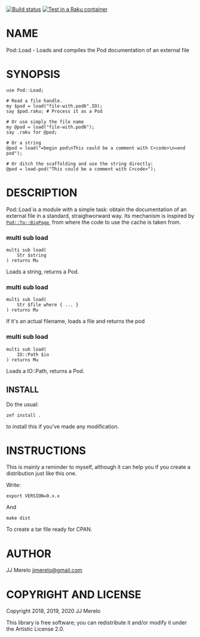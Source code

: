 [![Build
status](https://ci.appveyor.com/api/projects/status/lq9rqjq6hljdfqw4?svg=true)](https://ci.appveyor.com/project/JJ/p6-pod-load) 
[![Test in a Raku container](https://github.com/JJ/p6-pod-load/actions/workflows/test.yaml/badge.svg)](https://github.com/JJ/p6-pod-load/actions/workflows/test.yaml)

NAME
====

Pod::Load - Loads and compiles the Pod documentation of an external file

SYNOPSIS
========

    use Pod::Load;

    # Read a file handle.
    my $pod = load("file-with.pod6".IO);
    say $pod.raku; # Process it as a Pod

    # Or use simply the file name
    my @pod = load("file-with.pod6");
    say .raku for @pod;

    # Or a string
    @pod = load("=begin pod\nThis could be a comment with C<code>\n=end pod");

    # Or ditch the scaffolding and use the string directly:
    @pod = load-pod("This could be a comment with C<code>");

DESCRIPTION
===========

Pod::Load is a module with a simple task: obtain the documentation of an external file in a standard, straighworward way. Its mechanism is inspired by [`Pod::To::BigPage`](https://github.com/perl6/perl6-pod-to-bigpage), from where the code to use the cache is taken from.

### multi sub load

```perl6
multi sub load(
    Str $string
) returns Mu
```

Loads a string, returns a Pod.

### multi sub load

```perl6
multi sub load(
    Str $file where { ... }
) returns Mu
```

If it's an actual filename, loads a file and returns the pod

### multi sub load

```perl6
multi sub load(
    IO::Path $io
) returns Mu
```

Loads a IO::Path, returns a Pod.

## INSTALL

Do the usual:

    zef install .

to install this if you've made any modification.

INSTRUCTIONS
============

This is mainly a reminder to myself, although it can help you if you create a distribution just like this one.

Write:

    export VERSION=0.x.x

And

    make dist

To create a tar file ready for CPAN.

AUTHOR
======

JJ Merelo <jjmerelo@gmail.com>

COPYRIGHT AND LICENSE
=====================

Copyright 2018, 2019, 2020 JJ Merelo

This library is free software; you can redistribute it and/or modify it under the Artistic License 2.0.

